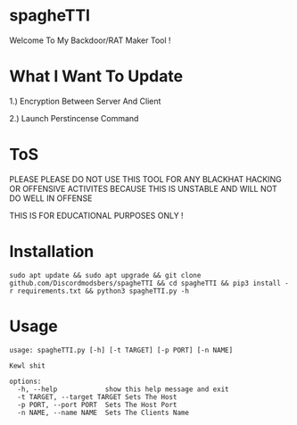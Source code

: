 # spagheTTI

Welcome To My Backdoor/RAT Maker Tool !

# What I Want To Update

1.) Encryption Between Server And Client

2.) Launch Perstincense Command

# ToS
PLEASE PLEASE DO NOT USE THIS TOOL FOR ANY BLACKHAT HACKING OR OFFENSIVE ACTIVITES BECAUSE THIS IS UNSTABLE AND WILL NOT DO WELL IN OFFENSE

THIS IS FOR EDUCATIONAL PURPOSES ONLY !

# Installation

```
sudo apt update && sudo apt upgrade && git clone github.com/Discordmodsbers/spagheTTI && cd spagheTTI && pip3 install -r requirements.txt && python3 spagheTTI.py -h
```

# Usage

```
usage: spagheTTI.py [-h] [-t TARGET] [-p PORT] [-n NAME]

Kewl shit

options:
  -h, --help            show this help message and exit
  -t TARGET, --target TARGET Sets The Host
  -p PORT, --port PORT  Sets The Host Port
  -n NAME, --name NAME  Sets The Clients Name
  ```
